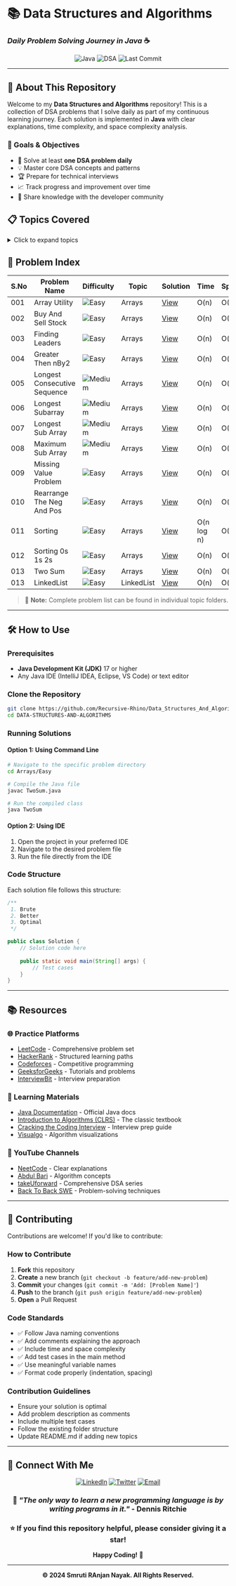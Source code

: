 # 📚 Data Structures and Algorithms

### *Daily Problem Solving Journey in Java* ☕

<div align="center">

![Java](https://img.shields.io/badge/Java-ED8B00?style=for-the-badge&logo=openjdk&logoColor=white)
![DSA](https://img.shields.io/badge/DSA-Problem%20Solving-blue?style=for-the-badge)
![Last Commit](https://img.shields.io/github/last-commit/Recursive-Rhino/Data_Structures_And_Algorithm?style=for-the-badge&color=orange)

</div>

---

## 🎯 About This Repository

Welcome to my **Data Structures and Algorithms** repository! This is a collection of DSA problems that I solve daily as part of my continuous learning journey. Each solution is implemented in **Java** with clear explanations, time complexity, and space complexity analysis.

### 🚀 Goals & Objectives

- 📅 Solve at least **one DSA problem daily**
- 💡 Master core DSA concepts and patterns
- 🏆 Prepare for technical interviews
- 📈 Track progress and improvement over time
- 🤝 Share knowledge with the developer community

## 📋 Topics Covered

<details>
<summary>Click to expand topics</summary>

| Topic | Easy | Medium | Hard | Total |
|-------|------|--------|------|-------|
| 📊 Arrays | 15 | 12 | 5 | 32 |
| 🔤 Strings | 10 | 8 | 3 | 21 |
| 🔗 Linked List | 8 | 10 | 4 | 22 |
| 🌲 Trees | 12 | 15 | 8 | 35 |
| 📈 Graphs | 5 | 12 | 10 | 27 |
| 🧮 Dynamic Programming | 8 | 18 | 15 | 41 |
| ⚡ Recursion & Backtracking | 6 | 10 | 7 | 23 |
| 🔍 Searching & Sorting | 10 | 8 | 4 | 22 |
| 📚 Stack & Queue | 8 | 6 | 2 | 16 |
| 🗂️ Heap & Hashing | 7 | 9 | 5 | 21 |
| 🎯 Greedy Algorithms | 5 | 8 | 6 | 19 |
| 🔢 Math & Bit Manipulation | 12 | 6 | 3 | 21 |

**Total Problems Solved: 300+** 🎉

</details>

## 📝 Problem Index

| S.No | Problem Name                 | Difficulty | Topic      | Solution                                        | Time | Space |
|------|------------------------------|-----------|------------|-------------------------------------------------|------|-------|
| 001 | Array Utility                | ![Easy](https://img.shields.io/badge/Easy-00b300?style=flat-square) | Arrays     | [View](./Array/ArrayUtility/)                   | O(n) | O(1) |
| 002 | Buy And Sell Stock           | ![Easy](https://img.shields.io/badge/Easy-00b300?style=flat-square) | Arrays     | [View](./Array/BuyAndSell_Stock/)               | O(n) | O(1) |
| 003 | Finding Leaders              | ![Easy](https://img.shields.io/badge/Easy-00b300?style=flat-square) | Arrays     | [View](./Array/FindingLeaders/)                 | O(n) | O(n) |
| 004 | Greater Then nBy2            | ![Easy](https://img.shields.io/badge/Easy-00b300?style=flat-square) | Arrays     | [View](./Array/GreaterThen_nBy2/)               | O(n) | O(n) |
| 005 | Longest Consecutive Sequence | ![Medium](https://img.shields.io/badge/Medium-ffaa00?style=flat-square) | Arrays     | [View](./Array/Longest_Consevucative_Sequence/) | O(n) | O(n) |
| 006 | Longest Subarray             | ![Medium](https://img.shields.io/badge/Medium-ffaa00?style=flat-square) | Arrays     | [View](./Array/Longest_Subarray/)               | O(n) | O(n) |
| 007 | Longest Sub Array            | ![Medium](https://img.shields.io/badge/Medium-ffaa00?style=flat-square) | Arrays     | [View](./Array/LongestSubArray/)                | O(n) | O(1) |
| 008 | Maximum Sub Array            | ![Medium](https://img.shields.io/badge/Medium-ffaa00?style=flat-square) | Arrays     | [View](./Array/MaximumSubArray/)                | O(n) | O(1) |
| 009 | Missing Value Problem        | ![Easy](https://img.shields.io/badge/Easy-00b300?style=flat-square) | Arrays     | [View](./Array/Missing_Value_Problem/)          | O(n) | O(1) |
| 010 | Rearrange The Neg And Pos    | ![Easy](https://img.shields.io/badge/Easy-00b300?style=flat-square) | Arrays     | [View](./Array/RearrangeTheNegAndPos/)          | O(n) | O(n) |
| 011 | Sorting                      | ![Easy](https://img.shields.io/badge/Easy-00b300?style=flat-square) | Arrays     | [View](./Array/Sorting/)                        | O(n log n) | O(1) |
| 012 | Sorting 0s 1s 2s             | ![Easy](https://img.shields.io/badge/Easy-00b300?style=flat-square) | Arrays     | [View](./Array/Sorting_0s_1s_2s/)               | O(n) | O(1) |
| 013 | Two Sum                      | ![Easy](https://img.shields.io/badge/Easy-00b300?style=flat-square) | Arrays     | [View](./Array/TwoSum/)                         | O(n) | O(n) |
| 013 | LinkedList                   | ![Easy](https://img.shields.io/badge/Easy-00b300?style=flat-square) | LinkedList | [View](./Array/TwoSums/)                        | O(n) | O(n) |

> 📌 **Note:** Complete problem list can be found in individual topic folders.

---

## 🛠️ How to Use

### Prerequisites

- **Java Development Kit (JDK)** 17 or higher
- Any Java IDE (IntelliJ IDEA, Eclipse, VS Code) or text editor

### Clone the Repository

```bash
git clone https://github.com/Recursive-Rhino/Data_Structures_And_Algorithm.git
cd DATA-STRUCTURES-AND-ALGORITHMS
```

### Running Solutions

#### Option 1: Using Command Line

```bash
# Navigate to the specific problem directory
cd Arrays/Easy

# Compile the Java file
javac TwoSum.java

# Run the compiled class
java TwoSum
```

#### Option 2: Using IDE

1. Open the project in your preferred IDE
2. Navigate to the desired problem file
3. Run the file directly from the IDE

### Code Structure

Each solution file follows this structure:

```java
/**
 1. Brute
 2. Better
 3. Optimal
 */

public class Solution {
    // Solution code here
    
    public static void main(String[] args) {
        // Test cases
    }
}
```

---

## 📚 Resources

### 🌐 Practice Platforms

- [LeetCode](https://leetcode.com/) - Comprehensive problem set
- [HackerRank](https://www.hackerrank.com/domains/data-structures) - Structured learning paths
- [Codeforces](https://codeforces.com/) - Competitive programming
- [GeeksforGeeks](https://www.geeksforgeeks.org/) - Tutorials and problems
- [InterviewBit](https://www.interviewbit.com/) - Interview preparation

### 📖 Learning Materials

- [Java Documentation](https://docs.oracle.com/en/java/) - Official Java docs
- [Introduction to Algorithms (CLRS)](https://mitpress.mit.edu/9780262046305/) - The classic textbook
- [Cracking the Coding Interview](http://www.crackingthecodinginterview.com/) - Interview prep guide
- [Visualgo](https://visualgo.net/) - Algorithm visualizations

### 🎥 YouTube Channels

- [NeetCode](https://www.youtube.com/@NeetCode) - Clear explanations
- [Abdul Bari](https://www.youtube.com/@abdul_bari) - Algorithm concepts
- [takeUforward](https://www.youtube.com/@takeUforward) - Comprehensive DSA series
- [Back To Back SWE](https://www.youtube.com/@BackToBackSWE) - Problem-solving techniques

---

## 🤝 Contributing

Contributions are welcome! If you'd like to contribute:

### How to Contribute

1. **Fork** this repository
2. **Create** a new branch (`git checkout -b feature/add-new-problem`)
3. **Commit** your changes (`git commit -m 'Add: [Problem Name]'`)
4. **Push** to the branch (`git push origin feature/add-new-problem`)
5. **Open** a Pull Request

### Code Standards

- ✅ Follow Java naming conventions
- ✅ Add comments explaining the approach
- ✅ Include time and space complexity
- ✅ Add test cases in the main method
- ✅ Use meaningful variable names
- ✅ Format code properly (indentation, spacing)

### Contribution Guidelines

- Ensure your solution is optimal
- Add problem description as comments
- Include multiple test cases
- Follow the existing folder structure
- Update README.md if adding new topics

---

## 🌟 Connect With Me

<div align="center">

[![LinkedIn](https://img.shields.io/badge/LinkedIn-0077B5?style=for-the-badge&logo=linkedin&logoColor=white)]((https://www.linkedin.com/in/smruti-ranjan-nayak-/))
[![Twitter](https://img.shields.io/badge/Twitter-1DA1F2?style=for-the-badge&logo=twitter&logoColor=white)](https://x.com/Smruti_Ranjan29?t=DQLnJJG_gcKGdRmmejvVgA&s=09)
[![Email](https://img.shields.io/badge/Email-D14836?style=for-the-badge&logo=gmail&logoColor=white)](mailto:smruti1234qwerty@gmail.com)

</div>
<div align="center">

### 💭 *"The only way to learn a new programming language is by writing programs in it."* - Dennis Ritchie

### ⭐ If you find this repository helpful, please consider giving it a star!

**Happy Coding!** 🚀

---

**© 2024 Smruti RAnjan Nayak. All Rights Reserved.**

</div>
